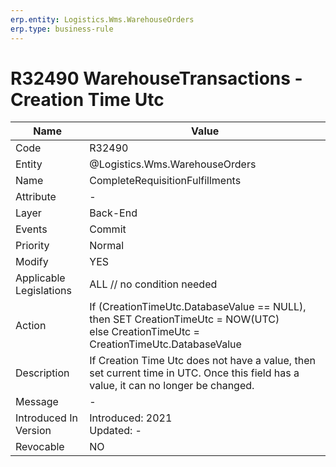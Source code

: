 ```yaml
---
erp.entity: Logistics.Wms.WarehouseOrders
erp.type: business-rule
---
```

# R32490 WarehouseTransactions - Creation Time Utc

| Name | Value |
| ---- | ----- |
| Code | R32490 |
| Entity | @Logistics.Wms.WarehouseOrders |
| Name | CompleteRequisitionFulfillments |
| Attribute |- |
| Layer | Back-End                                        |
| Events | Commit |
| Priority | Normal |
| Modify | YES |
| Applicable Legislations | ALL // no condition needed |
| Action | If (CreationTimeUtc.DatabaseValue == NULL), then SET CreationTimeUtc = NOW(UTC) <br> else CreationTimeUtc = CreationTimeUtc.DatabaseValue |
| Description | If Creation Time Utc does not have a value, then set current time in UTC. Once this field has a value, it can no longer be changed.|
| Message |-|
| Introduced In Version | Introduced: 2021<br>Updated: - |
| Revocable | NO                                                           |
